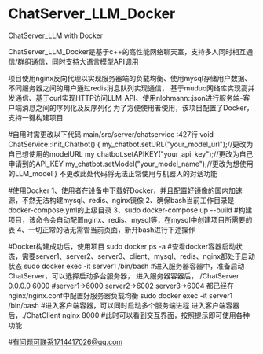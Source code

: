 # ChatServer_LLM_Docker
ChatServer_LLM with Docker

ChatServer_LLM_Docker是基于c++的高性能网络聊天室，支持多人同时相互通信/群组通信，同时支持大语言模型API调用

项目使用nginx反向代理以实现服务器端的负载均衡、使用mysql存储用户数据、不同服务器之间的用户通过redis消息队列实现通信，
基于muduo网络库实现高并发通信、基于curl实现HTTP访问LLM-API、使用nlohmann::json进行服务端-客户端消息之间的序列化及反序列化
为了方便使用者使用，该项目配置了Docker，支持一键构建项目

#自用时需更改以下代码
main/src/server/chatservice :427行
void ChatService::Init_Chatbot()
{
    my_chatbot.setURL("your_model_url");//更改为自己想使用的modelURL
    my_chatbot.setAPIKEY("your_api_key");//更改为自己申请到的API_KEY
    my_chatbot.setModel("your_model_name");//更改为想使用的LLM_model
}
不更改此处代码将无法正常使用与机器人的对话功能

#使用Docker
1、使用者在设备中下载好Docker，并且配置好镜像的国内加速源，不然无法构建mysql、redis、nginx镜像
2、确保bash当前工作目录是docker-compose.yml的上级目录
3、sudo docker-compose up --build   #构建项目，该命令会自动配置nginx、redis、mysql等，在mysql中创建项目所需要的表
4、一切正常的话无需管当前页面，新开bash进行下述操作

#Docker构建成功后，使用项目
sudo docker ps -a    #查看docker容器启动状态，需要server1、server2、server3、client、mysql、redis、nginx都处于启动状态
sudo docker exec -it server1 /bin/bash    #进入服务器容器中，准备启动ChatServer，可以选择启动多台服务器，
进入服务器容器后，./ChatServer 0.0.0.0 6000    #server1->6000    server2->6002    server3->6004    都已经在nginx/nginx.conf中配置好服务器负载均衡
sudo docker exec -it server1 /bin/bash    #进入客户端容器，可以同时启动多个服务端进程
进入客户端容器后，./ChatClient nginx 8000    #此时可以看到交互界面，按照提示即可使用各种功能

#有问题可联系1714417026@qq.com


